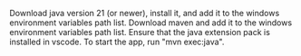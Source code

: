 Download java version 21 (or newer), install it, and add it to the windows environment variables path list.
Download maven and add it to the windows environment variables path list.
Ensure that the java extension pack is installed in vscode. To start the app, run "mvn exec:java".
